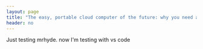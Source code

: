 ```yaml
---
layout: page
title: "The easy, portable cloud computer of the future: why you need a Google Chromebook"
header: no
---
```


Just testing mrhyde. now I'm testing with vs code
